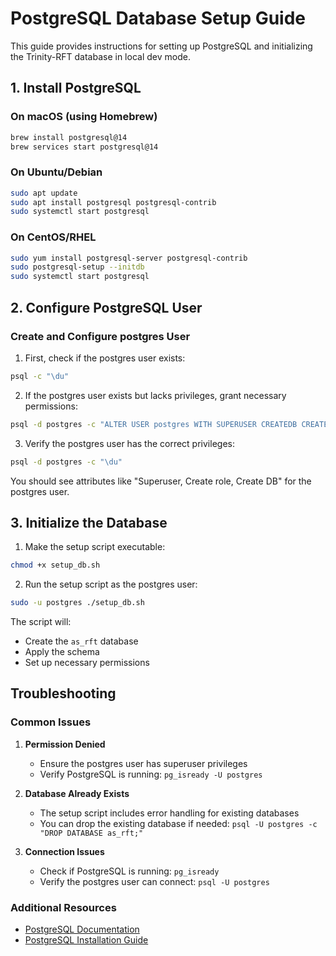 # PostgreSQL Database Setup Guide

This guide provides instructions for setting up PostgreSQL and initializing the Trinity-RFT database in local dev mode.

## 1. Install PostgreSQL

### On macOS (using Homebrew)
```bash
brew install postgresql@14
brew services start postgresql@14
```

### On Ubuntu/Debian
```bash
sudo apt update
sudo apt install postgresql postgresql-contrib
sudo systemctl start postgresql
```

### On CentOS/RHEL
```bash
sudo yum install postgresql-server postgresql-contrib
sudo postgresql-setup --initdb
sudo systemctl start postgresql
```

## 2. Configure PostgreSQL User

### Create and Configure postgres User
1. First, check if the postgres user exists:
```bash
psql -c "\du"
```

2. If the postgres user exists but lacks privileges, grant necessary permissions:
```bash
psql -d postgres -c "ALTER USER postgres WITH SUPERUSER CREATEDB CREATEROLE;"
```

3. Verify the postgres user has the correct privileges:
```bash
psql -d postgres -c "\du"
```
You should see attributes like "Superuser, Create role, Create DB" for the postgres user.

## 3. Initialize the Database

1. Make the setup script executable:
```bash
chmod +x setup_db.sh
```

2. Run the setup script as the postgres user:
```bash
sudo -u postgres ./setup_db.sh
```

The script will:
- Create the `as_rft` database
- Apply the schema
- Set up necessary permissions

## Troubleshooting

### Common Issues

1. **Permission Denied**
   - Ensure the postgres user has superuser privileges
   - Verify PostgreSQL is running: `pg_isready -U postgres`

2. **Database Already Exists**
   - The setup script includes error handling for existing databases
   - You can drop the existing database if needed: `psql -U postgres -c "DROP DATABASE as_rft;"`

3. **Connection Issues**
   - Check if PostgreSQL is running: `pg_isready`
   - Verify the postgres user can connect: `psql -U postgres`

### Additional Resources
- [PostgreSQL Documentation](https://www.postgresql.org/docs/)
- [PostgreSQL Installation Guide](https://www.postgresql.org/download/) 